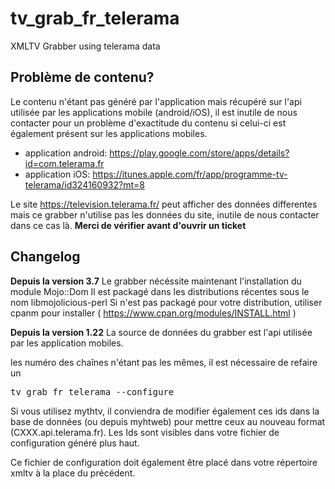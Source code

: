 # tv_grab_fr_telerama
XMLTV Grabber using telerama data

## Problème de contenu?
Le contenu n'étant pas généré par l'application mais récupéré sur l'api utilisée par les applications mobile (android/iOS), il est inutile de nous contacter pour un problème d'exactitude du contenu si celui-ci est également présent sur les applications mobiles.

* application android: https://play.google.com/store/apps/details?id=com.telerama.fr</br>
* application iOS: https://itunes.apple.com/fr/app/programme-tv-telerama/id324160932?mt=8</br>

Le site https://television.telerama.fr/ peut afficher des données differentes mais ce grabber n'utilise pas les données du site, inutile de nous contacter dans ce cas là.
<b>Merci de vérifier avant d'ouvrir un ticket</b>

## Changelog

<b>Depuis la version 3.7</b>
Le grabber nécéssite maintenant l'installation du module Mojo::Dom
Il est packagé dans les distributions récentes sous le nom libmojolicious-perl
Si n'est pas packagé pour votre distribution, utiliser cpanm pour installer ( https://www.cpan.org/modules/INSTALL.html )

<b>Depuis la version 1.22</b> La source de données du grabber est l'api utilisée par les application mobiles.

les numéro des chaînes n'étant pas les mêmes, il est nécessaire de refaire un
<pre>
tv_grab_fr_telerama --configure
</pre>
Si vous utilisez mythtv, il conviendra de modifier également ces ids dans la base de données (ou depuis myhtweb) pour mettre ceux au nouveau format (CXXX.api.telerama.fr). Les Ids sont visibles dans votre fichier de configuration généré plus haut.

Ce fichier de configuration doit également être placé dans votre répertoire xmltv à la place du précédent.
